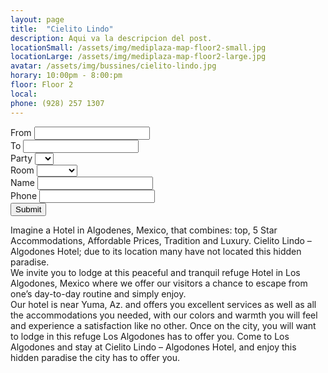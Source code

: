 ```yaml
---
layout: page
title:  "Cielito Lindo"
description: Aqui va la descripcion del post.
locationSmall: /assets/img/mediplaza-map-floor2-small.jpg
locationLarge: /assets/img/mediplaza-map-floor2-large.jpg
avatar: /assets/img/bussines/cielito-lindo.jpg
horary: 10:00pm - 8:00:pm
floor: Floor 2
local: 
phone: (928) 257 1307
---
```


<div class="home-cover cl-cover">
	<div class="overlay"></div>
	<div class="row">
		<div class="col md-12 md-center">
			<div class="sub-book">
			<div class="book-container">
				<form action="" method="post" id="bookingForm">
					<div class="row">
						<div class="col md-2 form-group">
							<label for="">From</label>
							<input type="text" name="_from" id="from" required>
						</div>
						<div class="col md-2 form-group">
							<label for="">To</label>
							<input type="text" name="_to" id="to" required>
						</div>
						<div class="col md-2 form-group">
							<label for="">Party</label>
							<select name="_party" required>
								<option value=""></option>
								<option value="1">1</option>
								<option value="2">2</option>
								<option value="3">3</option>
								<option value="4">4</option>
							</select>
						</div>
						<div class="col md-2 form-group">
							<label>Room</label>
							<select name="_room" required>
								<option value=""></option>
								<option value="Single">Single</option>
								<option value="Double">Double</option>
								<option value="Junior">Junior</option>
							</select>
						</div>
						<div class="col md-2 form-group">
							<label>Name</label>
							<input type="text" name="_name" required>
						</div>
						<div class="col md-2 form-group">
							<label>Phone</label>
							<input type="text" name="_phone" required>
						</div>
					</div>
					<div class="book-submit">
						<div class="row">
							<div class="col md-2 md-center">
								<input type="submit" class="btn btn-book">
							</div>
						</div>
					</div><!-- .book-submit -->
					<input type="hidden" name="elAddress">
				</form>
			</div>
			</div>
	</div>
	</div><!-- .book-container -->
</div>


Imagine a Hotel in Algodenes, Mexico, that combines: top, 5 Star Accommodations, Affordable Prices, Tradition and Luxury. Cielito Lindo – Algodones Hotel; due to its location many have not located this hidden paradise.  
We invite you to lodge at this peaceful and tranquil refuge Hotel in Los Algodones, Mexico where we offer our visitors a chance to escape from one’s day-to-day routine and simply enjoy.  
Our hotel is near Yuma, Az. and offers you excellent services as well as all the accommodations you needed, with our colors and warmth you will feel and experience a satisfaction like no other. Once on the city, you will want to lodge in this refuge Los Algodones has to offer you. Come to Los Algodones and stay at Cielito Lindo – Algodones Hotel, and enjoy this hidden paradise the city has to offer you.